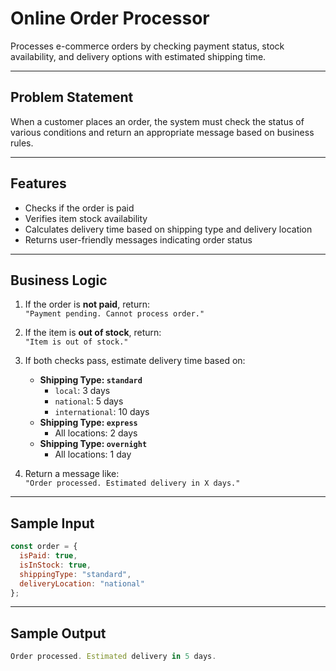 # Online Order Processor
Processes e-commerce orders by checking payment status, stock availability, and delivery options with estimated shipping time.




---

##  Problem Statement

When a customer places an order, the system must check the status of various conditions and return an appropriate message based on business rules.

---

## Features

- Checks if the order is paid  
- Verifies item stock availability  
- Calculates delivery time based on shipping type and delivery location  
- Returns user-friendly messages indicating order status  

---

## Business Logic

1. If the order is **not paid**, return:  
   `"Payment pending. Cannot process order."`

2. If the item is **out of stock**, return:  
   `"Item is out of stock."`

3. If both checks pass, estimate delivery time based on:

   - **Shipping Type: `standard`**
     - `local`: 3 days  
     - `national`: 5 days  
     - `international`: 10 days  
   - **Shipping Type: `express`**
     - All locations: 2 days  
   - **Shipping Type: `overnight`**
     - All locations: 1 day  

4. Return a message like:  
   `"Order processed. Estimated delivery in X days."`

---

## Sample Input

```js
const order = {
  isPaid: true,
  isInStock: true,
  shippingType: "standard",
  deliveryLocation: "national"
};
```
---
## Sample Output
```js
Order processed. Estimated delivery in 5 days.


